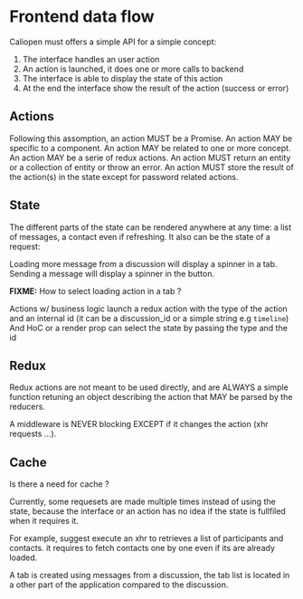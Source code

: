 # Frontend data flow

Caliopen must offers a simple API for a simple concept:

1. The interface handles an user action
2. An action is launched, it does one or more calls to backend
3. The interface is able to display the state of this action
4. At the end the interface show the result of the action (success or error)


## Actions

Following this assomption, an action MUST be a Promise.
An action MAY be specific to a component.
An action MAY be related to one or more concept.
An action MAY be a serie of redux actions.
An action MUST return an entity or a collection of entity or throw an error.
An action MUST store the result of the action(s) in the state except for password related actions.

## State

The different parts of the state can be rendered anywhere at any time: a list of messages, a contact even if refreshing. It also can be the state of a request:

Loading more message from a discussion will display a spinner in a tab. Sending a message will display a spinner in the button.

**FIXME:** How to select loading action in a tab ?

Actions w/ business logic launch a redux action with the type of the action and an internal id (it can be a discussion_id or a simple string e.g `timeline`) And HoC or a render prop can select the state by passing the type and the id

## Redux

Redux actions are not meant to be used directly, and are ALWAYS a simple function retuning an object describing the action that MAY be parsed by the reducers.

A middleware is NEVER blocking EXCEPT if it changes the action (xhr requests ...).

## Cache

Is there a need for cache ?

Currently, some requesets are made multiple times instead of using the state, because the interface or an action has no idea if the state is fullfiled when it requires it.

For example, suggest execute an xhr to retrieves a list of participants and contacts. it requires to fetch contacts one by one even if its are already loaded.

A tab is created using messages from a discussion, the tab list is located in a other part of the application compared to the discussion.
